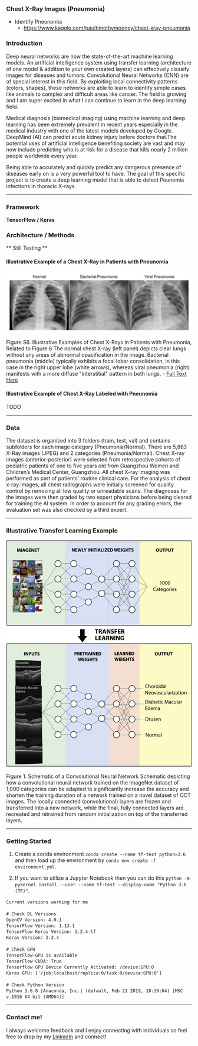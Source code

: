 ### Chest X-Ray Images (Pneumonia)

* Identify Pneunomia
  + https://www.kaggle.com/paultimothymooney/chest-xray-pneumonia

### Introduction

Deep neural networks are now the state-of-the-art machine learning models. An artificial 
intelligence system using transfer learning (architecture of one model & addition to your own created layers) can effectively classify images for diseases
and tumors. Convolutional Neural Networks (CNN) are of special interest in this field. By exploiting local connectivity patterns (colors, shapes), these networks
are able to learn to identify simple cases like animals to complex and difficult areas like cancer. The field is growing and I am super excited in what I can continue
to learn in the deep learning field.

Medical diagnosis (biomedical imaging) using machine learning and deep learning has been extremely prevalent in recent years especially in the medical industry with one 
of the latest models developed by Google. DeepMind (AI) can predict acute kidney injury before doctors that.The potential uses of artificial intelligence 
benefiting society are vast and may now include predicting who is at risk for a disease that kills nearly 2 million people worldwide every year.

Being able to accurately and quickly predict any dangerous presence of diseases early on is a very powerful tool to have. The goal of this specific
project is to create a deep learning model that is able to detect Peunomia infections in thoracic X-rays.
_____________________________________________________________________________________________

### Framework 

**TensorFlow / Keras**

### Architecture / Methods

** Still Testing **

#### Illustrative Example of a Chest X-Ray in Patients with Pneunomia
![Image](https://raw.githubusercontent.com/davidtnly/DeepLearning/master/07-pneunomia-radiograph-imaging/etc/xray.png)

Figure S6. Illustrative Examples of Chest X-Rays in Patients with Pneumonia, Related to Figure 6 The normal chest X-ray (left panel) 
depicts clear lungs without any areas of abnormal opacification in the image. Bacterial pneumonia (middle) typically exhibits a focal 
lobar consolidation, in this case in the right upper lobe (white arrows), whereas viral pneumonia (right) manifests with a more diffuse 
"interstitial" pattern in both lungs. - [Full Text Here](http://www.cell.com/cell/fulltext/S0092-8674(18)30154-5)

#### Illustrative Example of Chest X-Ray Labeled with Pneunomia

TODO
_____________________________________________________________________________________________

### Data

The dataset is organized into 3 folders (train, test, val) and contains subfolders for each image category (Pneumonia/Normal). There are 
5,863 X-Ray images (JPEG) and 2 categories (Pneumonia/Normal). Chest X-ray images (anterior-posterior) were selected from retrospective 
cohorts of pediatric patients of one to five years old from Guangzhou Women and Children’s Medical Center, Guangzhou. All chest X-ray 
imaging was performed as part of patients’ routine clinical care. For the analysis of chest x-ray images, all chest radiographs were initially 
screened for quality control by removing all low quality or unreadable scans. The diagnoses for the images were then graded by two expert 
physicians before being cleared for training the AI system. In order to account for any grading errors, the evaluation set was also checked 
by a third expert.
_____________________________________________________________________________________________

### Illustrative Transfer Learning Example 

![Image](https://raw.githubusercontent.com/davidtnly/DeepLearning/master/07-pneunomia-radiograph-imaging/etc/transfer-learning.jpg)

Figure 1. Schematic of a Convolutional Neural Network
Schematic depicting how a convolutional neural network trained on the ImageNet dataset of 1,000 categories can be adapted to significantly increase 
the accuracy and shorten the training duration of a network trained on a novel dataset of OCT images. The locally connected (convolutional) layers are 
frozen and transferred into a new network, while the final, fully connected layers are recreated and retrained from random initialization on top of the 
transferred layers.
_____________________________________________________________________________________________

### Getting Started

1. Create a conda environment ```conda create --name tf-test python=3.6``` and then load up the environment by ```conda env create -f environment.yml```.

2. If you want to utilize a Jupyter Notebook then you can do this ```python -m pykernel install --user --name tf-test --display-name "Python 3.6 (TF)"```.

```
Current versions working for me

# Check DL Versions
OpenCV Version: 4.0.1
TensorFlow Version: 1.13.1
TensorFlow Keras Version: 2.2.4-tf
Keras Version: 2.2.4

# Check GPU
TensorFlow-GPU is available
TensorFlow CUDA: True
Tensorflow GPU Device Currently Activated: /device:GPU:0
Keras GPU: ['/job:localhost/replica:0/task:0/device:GPU:0']

# Check Python Version
Python 3.6.8 |Anaconda, Inc.| (default, Feb 21 2019, 18:30:04) [MSC v.1916 64 bit (AMD64)]
```
_____________________________________________________________________________________________

### Contact me!

I always welcome feedback and I enjoy connecting with individuals so feel free to drop by my [LinkedIn](https://www.linkedin.com/in/davidtly) and connect!
